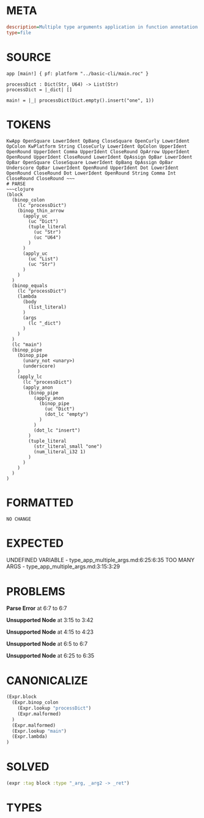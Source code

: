 # META
~~~ini
description=Multiple type arguments application in function annotation
type=file
~~~
# SOURCE
~~~roc
app [main!] { pf: platform "../basic-cli/main.roc" }

processDict : Dict(Str, U64) -> List(Str)
processDict = |_dict| []

main! = |_| processDict(Dict.empty().insert("one", 1))
~~~
# TOKENS
~~~text
KwApp OpenSquare LowerIdent OpBang CloseSquare OpenCurly LowerIdent OpColon KwPlatform String CloseCurly LowerIdent OpColon UpperIdent OpenRound UpperIdent Comma UpperIdent CloseRound OpArrow UpperIdent OpenRound UpperIdent CloseRound LowerIdent OpAssign OpBar LowerIdent OpBar OpenSquare CloseSquare LowerIdent OpBang OpAssign OpBar Underscore OpBar LowerIdent OpenRound UpperIdent Dot LowerIdent OpenRound CloseRound Dot LowerIdent OpenRound String Comma Int CloseRound CloseRound ~~~
# PARSE
~~~clojure
(block
  (binop_colon
    (lc "processDict")
    (binop_thin_arrow
      (apply_uc
        (uc "Dict")
        (tuple_literal
          (uc "Str")
          (uc "U64")
        )
      )
      (apply_uc
        (uc "List")
        (uc "Str")
      )
    )
  )
  (binop_equals
    (lc "processDict")
    (lambda
      (body
        (list_literal)
      )
      (args
        (lc "_dict")
      )
    )
  )
  (lc "main")
  (binop_pipe
    (binop_pipe
      (unary_not <unary>)
      (underscore)
    )
    (apply_lc
      (lc "processDict")
      (apply_anon
        (binop_pipe
          (apply_anon
            (binop_pipe
              (uc "Dict")
              (dot_lc "empty")
            )
          )
          (dot_lc "insert")
        )
        (tuple_literal
          (str_literal_small "one")
          (num_literal_i32 1)
        )
      )
    )
  )
)
~~~
# FORMATTED
~~~roc
NO CHANGE
~~~
# EXPECTED
UNDEFINED VARIABLE - type_app_multiple_args.md:6:25:6:35
TOO MANY ARGS - type_app_multiple_args.md:3:15:3:29
# PROBLEMS
**Parse Error**
at 6:7 to 6:7

**Unsupported Node**
at 3:15 to 3:42

**Unsupported Node**
at 4:15 to 4:23

**Unsupported Node**
at 6:5 to 6:7

**Unsupported Node**
at 6:25 to 6:35

# CANONICALIZE
~~~clojure
(Expr.block
  (Expr.binop_colon
    (Expr.lookup "processDict")
    (Expr.malformed)
  )
  (Expr.malformed)
  (Expr.lookup "main")
  (Expr.lambda)
)
~~~
# SOLVED
~~~clojure
(expr :tag block :type "_arg, _arg2 -> _ret")
~~~
# TYPES
~~~roc
~~~
